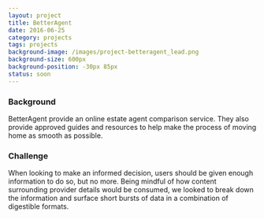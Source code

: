 ```yaml
---
layout: project
title: BetterAgent
date: 2016-06-25
category: projects
tags: projects
background-image: /images/project-betteragent_lead.png
background-size: 600px
background-position: -30px 85px
status: soon
---
```


### Background

BetterAgent provide an online estate agent comparison service. They also provide approved guides and resources to help make the process of moving home as smooth as possible.


### Challenge

When looking to make an informed decision, users should be given enough information to do so, but no more. Being mindful of how content surrounding provider details would be consumed, we looked to break down the information and surface short bursts of data in a combination of digestible formats.